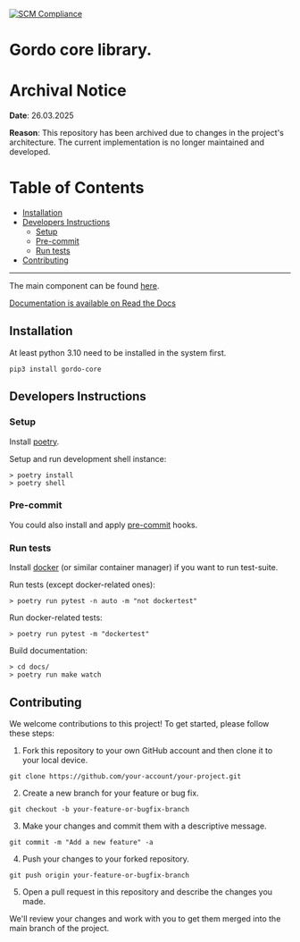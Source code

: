 [![SCM Compliance](https://scm-compliance-api.radix.equinor.com/repos/equinor/805e1799-b38a-48b5-a04f-2dff17ee744a/badge)](https://developer.equinor.com/governance/scm-policy/)

# Gordo core library.

# Archival Notice

**Date**: 26.03.2025

**Reason**: This repository has been archived due to changes in the project's architecture. The current implementation is no longer maintained and developed.

# Table of Contents
* [Installation](#Installation)
* [Developers Instructions](#Developers-Instructions)
	* [Setup](#Setup)
	* [Pre-commit](#Pre-commit)
	* [Run tests](#Run-tests)
* [Contributing](#Contributing)

---

The main component can be found [here](https://github.com/equinor/gordo).

[Documentation is available on Read the Docs](https://gordo-core.readthedocs.io/)

## Installation

At least python 3.10 need to be installed in the system first.

```
pip3 install gordo-core
```

## Developers Instructions

### Setup

Install [poetry](https://python-poetry.org/docs/#installation).

Setup and run development shell instance:

```console
> poetry install
> poetry shell
```
### Pre-commit

You could also install and apply [pre-commit](https://pre-commit.com/#usage) hooks.

### Run tests

Install [docker](https://docs.docker.com/engine/install/) (or similar container manager) if you want to run test-suite.

Run tests (except docker-related ones):

```console
> poetry run pytest -n auto -m "not dockertest"
```

Run docker-related tests:
```console
> poetry run pytest -m "dockertest"
```

Build documentation:
```console
> cd docs/
> poetry run make watch
```

## Contributing
We welcome contributions to this project! To get started, please follow these steps:

1. Fork this repository to your own GitHub account and then clone it to your local device.

```
git clone https://github.com/your-account/your-project.git
```

2. Create a new branch for your feature or bug fix.

```
git checkout -b your-feature-or-bugfix-branch
```

3. Make your changes and commit them with a descriptive message.

```
git commit -m "Add a new feature" -a
```

4. Push your changes to your forked repository.

```
git push origin your-feature-or-bugfix-branch
```

5. Open a pull request in this repository and describe the changes you made.

We'll review your changes and work with you to get them merged into the main branch of the project.